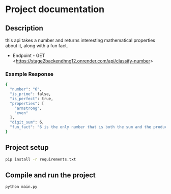 # Project documentation

## Description

this api takes a number and returns interesting mathematical properties about it, along with a fun fact.

- Endpoint -  GET <<https://stage2backendhng12.onrender.com/api/classify-number>>

### Example Response

```bash
{
  "number": "6",
  "is_prime": false,
  "is_perfect": true,
  "properties": [
    "armstrong",
    "even"
  ],
  "digit_sum": 6,
  "fun_fact": "6 is the only number that is both the sum and the product of three consecutive positive numbers."
}
```

## Project setup

```bash
pip install -r requirements.txt
```

## Compile and run the project

```bash
python main.py

```
